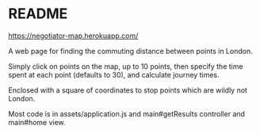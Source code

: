 # README

https://negotiator-map.herokuapp.com/

A web page for finding the commuting distance between points in London.

Simply click on points on the map, up to 10 points, then specify the time spent at each point (defaults to 30), and calculate journey times.

Enclosed with a square of coordinates to stop points which are wildly not London.

Most code is in assets/application.js and main#getResults controller and main#home view.
